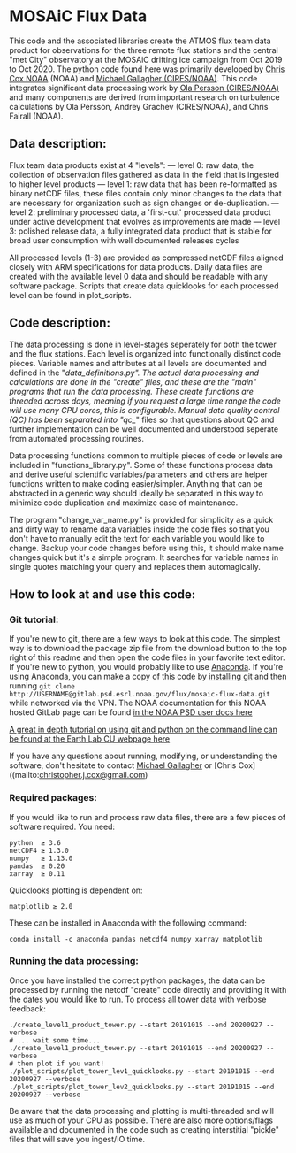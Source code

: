 # MOSAiC Flux Data

This code and the associated libraries create the ATMOS flux team data product for observations for the three
remote flux stations and the central "met City" observatory at the MOSAiC drifting ice campaign from Oct 2019 to
Oct 2020. The python code found here was primarily developed by [Chris Cox
NOAA](mailto:christopher.j.cox@noaa.gov) (NOAA) and [Michael Gallagher
(CIRES/NOAA)](mailto:michael.r.gallagher@noaa.gov). This code integrates significant data processing work by [Ola
Persson (CIRES/NOAA)](mailto:ola.persson@noaa.gov) and many components are derived from important research on turbulence calculations by Ola Persson, Andrey Grachev (CIRES/NOAA), and Chris Fairall (NOAA). 

## Data description: 

Flux team data products exist at 4 "levels":
    — level 0: raw data, the collection of observation files gathered as data in the field that is ingested to higher level products
    — level 1: raw data that has been re-formatted as binary netCDF files, these files contain only minor changes to the data that are necessary for organization such as sign changes or de-duplication.
    — level 2: preliminary processed data, a 'first-cut' processed data product under active development that evolves as improvements are made
    — level 3: polished release data, a fully integrated data product that is stable for broad user consumption with well documented releases cycles

All processed levels (1-3) are provided as compressed netCDF files aligned closely with ARM specifications for data products. Daily data files are created with the available level 0 data and should be readable with any software package. Scripts that create data quicklooks for each processed level can be found in plot_scripts.

## Code description:

The data processing is done in level-stages seperately for both the tower and the flux stations. Each level is organized into functionally distinct code pieces. Variable names and attributes at all levels are documented and defined in the "*_data_definitions.py". The actual data processing and calculations are done in the "create_" files, and these are the "main" programs that run the data processing. These create functions are threaded across days, meaning if you request a large time range the code will use many CPU cores, this is configurable. Manual data quality control (QC) has been separated into "qc_*" files so that questions about QC and further implementation can be well documented and understood seperate from automated processing routines. 

Data processing functions common to multiple pieces of code or levels are included in "functions_library.py". Some of these functions process data and derive useful scientific variables/parameters and others are helper functions written to make coding easier/simpler. Anything that can be abstracted in a generic way should ideally be separated in this way to minimize code duplication and maximize ease of maintenance. 

The program "change_var_name.py" is provided for simplicity as a quick and dirty way to rename data variables inside the code files so that you don't have to manually edit the text for each variable you would like to change. Backup your code changes before using this, it should make name changes quick but it's a simple program. It searches for variable names in single quotes matching your query and replaces them automagically. 

## How to look at and use this code: 

### Git tutorial: 

If you're new to git, there are a few ways to look at this code. The simplest way is to download the package zip file from the download button to the top right of this readme and then open the code files in your favorite text editor. If you're new to python, you would probably like to use [Anaconda](https://docs.anaconda.com/anaconda/user-guide/getting-started/). If you're using Anaconda, you can make a copy of this code by [installing git](https://anaconda.org/conda-forge/git) and then running `git clone http://USERNAME@gitlab.psd.esrl.noaa.gov/flux/mosaic-flux-data.git` while networked via the VPN. The NOAA documentation for this NOAA hosted GitLab page can be found [in the NOAA PSD user docs here](https://userdocs.psd.esrl.noaa.gov/git)

[A great in depth tutorial on using git and python on the command line can be found at the Earth Lab CU webpage  here](https://www.earthdatascience.org/workshops/setup-earth-analytics-python/)

If you have any questions about running, modifying, or understanding the software, don't hesitate to contact [Michael Gallagher](mailto:michael.r.gallagher@noaa.gov) or [Chris Cox]((mailto:christopher.j.cox@gmail.com)

### Required packages:

If you would like to run and process raw data files, there are a few pieces of software required. You need:

~~~
python  ≥ 3.6
netCDF4 ≥ 1.3.0
numpy   ≥ 1.13.0
pandas  ≥ 0.20
xarray  ≥ 0.11
~~~

Quicklooks plotting is dependent on: 
~~~
matplotlib ≥ 2.0
~~~

These can be installed in Anaconda with the following command:

~~~
conda install -c anaconda pandas netcdf4 numpy xarray matplotlib
~~~

### Running the data processing:

Once you have installed the correct python packages, the data can be processed by running the netcdf "create" code directly and providing it with the dates you would like to run. To process all tower data with verbose feedback: 

~~~
./create_level1_product_tower.py --start 20191015 --end 20200927 --verbose
# ... wait some time... 
./create_level1_product_tower.py --start 20191015 --end 20200927 --verbose
# then plot if you want!
./plot_scripts/plot_tower_lev1_quicklooks.py --start 20191015 --end 20200927 --verbose
./plot_scripts/plot_tower_lev2_quicklooks.py --start 20191015 --end 20200927 --verbose
~~~

Be aware that the data processing and plotting is multi-threaded and will use as much of your CPU as possible. There are also more options/flags available and documented in the code such as creating interstitial "pickle" files that will save you ingest/IO time.

